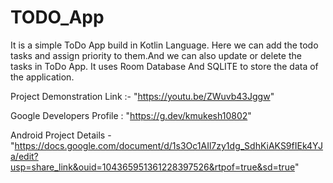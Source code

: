 # TODO_App
It is a simple ToDo App build in Kotlin Language.
Here we can add the todo tasks and assign priority to them.And we can also update or delete the tasks in ToDo App.
It uses Room Database And SQLITE to store the data of the application.


Project Demonstration Link :- "https://youtu.be/ZWuvb43Jggw"

Google Developers Profile : "https://g.dev/kmukesh10802"

Android Project Details - "https://docs.google.com/document/d/1s3Oc1AIl7zy1dg_SdhKiAKS9fIEk4YJa/edit?usp=share_link&ouid=104365951361228397526&rtpof=true&sd=true"




